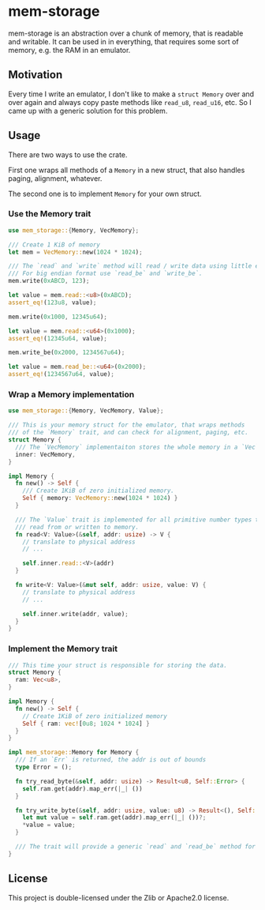 # mem-storage

mem-storage is an abstraction over a chunk of memory, that is readable and writable.
It can be used in in everything, that requires some sort of memory, e.g. the RAM in an emulator.

## Motivation

Every time I write an emulator, I don't like to make 
a `struct Memory` over and over again and always copy paste methods like
`read_u8`, `read_u16`, etc. So I came up with a generic solution for this problem.

## Usage

There are two ways to use the crate.

First one wraps all methods of a `Memory` in a new struct,
that also handles paging, alignment, whatever.

The second one is to implement `Memory` for your own struct.

### Use the Memory trait

```rust
use mem_storage::{Memory, VecMemory};

/// Create 1 KiB of memory
let mem = VecMemory::new(1024 * 1024);

/// The `read` and `write` method will read / write data using little endian format.
/// For big endian format use `read_be` and `write_be`.
mem.write(0xABCD, 123);

let value = mem.read::<u8>(0xABCD);
assert_eq!(123u8, value);

mem.write(0x1000, 12345u64);

let value = mem.read::<u64>(0x1000);
assert_eq!(12345u64, value);

mem.write_be(0x2000, 1234567u64);

let value = mem.read_be::<u64>(0x2000);
assert_eq!(1234567u64, value);
```

### Wrap a Memory implementation
```rust
use mem_storage::{Memory, VecMemory, Value};

/// This is your memory struct for the emulator, that wraps methods
/// of the `Memory` trait, and can check for alignment, paging, etc.
struct Memory {
  /// The `VecMemory` implementaiton stores the whole memory in a `Vec`.
  inner: VecMemory,
}

impl Memory {
  fn new() -> Self {
    /// Create 1KiB of zero initialized memory.
    Self { memory: VecMemory::new(1024 * 1024) }
  }

  /// The `Value` trait is implemented for all primitive number types that can be
  /// read from or written to memory.
  fn read<V: Value>(&self, addr: usize) -> V {
    // translate to physical address
    // ...

    self.inner.read::<V>(addr)
  }

  fn write<V: Value>(&mut self, addr: usize, value: V) {
    // translate to physical address
    // ...

    self.inner.write(addr, value);
  }
}
```

### Implement the Memory trait

```rust
/// This time your struct is responsible for storing the data.
struct Memory {
  ram: Vec<u8>,
}

impl Memory {
  fn new() -> Self {
    // Create 1KiB of zero initialized memory
    Self { ram: vec![0u8; 1024 * 1024] }
  }
}

impl mem_storage::Memory for Memory {
  /// If an `Err` is returned, the addr is out of bounds
  type Error = ();

  fn try_read_byte(&self, addr: usize) -> Result<u8, Self::Error> {
    self.ram.get(addr).map_err(|_| ())
  } 

  fn try_write_byte(&self, addr: usize, value: u8) -> Result<(), Self::Error> {
    let mut value = self.ram.get(addr).map_err(|_| ())?;
    *value = value;
  } 

  /// The trait will provide a generic `read` and `read_be` method for you.
}
```

## License

This project is double-licensed under the Zlib or Apache2.0 license.
